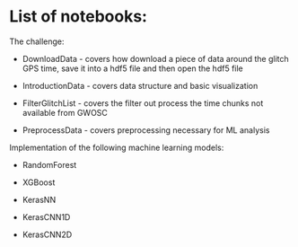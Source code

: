 # List of notebooks:

The challenge:

- DownloadData - covers how download a piece of data around the glitch GPS time, save it into a hdf5 file and then open the hdf5 file

- IntroductionData - covers data structure and basic visualization

- FilterGlitchList - covers the filter out process the time chunks not available from GWOSC

- PreprocessData - covers preprocessing necessary for ML analysis

Implementation of the following machine learning models:

- RandomForest

- XGBoost

- KerasNN

- KerasCNN1D

- KerasCNN2D
